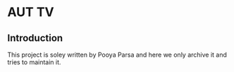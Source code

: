 # AUT TV
## Introduction
This project is soley written by Pooya Parsa and here we only archive it and tries to maintain it.

